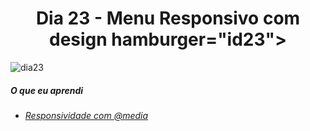 
<h1 align= "center">
  Dia 23 - Menu Responsivo com design hamburger="id23"></a>
</h1>

![dia23](https://user-images.githubusercontent.com/64365302/111891538-a045d280-89d2-11eb-9650-706cd354c98a.gif)


 ##### O que eu aprendi
* *[Responsividade com @media](https://developer.mozilla.org/pt-BR/docs/Web/CSS/Media_Queries/Using_media_queries)*







